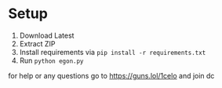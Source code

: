 
# Setup

1. Download Latest
2. Extract ZIP
3. Install requirements via ```pip install -r requirements.txt```
4. Run ```python egon.py```

for help or any questions go to https://guns.lol/1celo and join dc 
